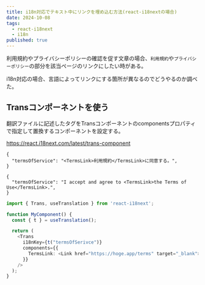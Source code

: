 ```yaml
---
title: i18n対応でテキスト中にリンクを埋め込む方法(react-i18nextの場合)
date: 2024-10-08
tags:
  - react-i18next
  - i18n
published: true
---
```

利用規約やプライバシーポリシーの確認を促す文章の場合、`利用規約`や`プライバシーポリシー`の部分を該当ページのリンクにしたい時がある。

i18n対応の場合、言語によってリンクにする箇所が異なるのでどうやるのか調べた。

## Transコンポーネントを使う

翻訳ファイルに記述したタグをTransコンポーネントのcomponentsプロパティで指定して置換するコンポーネントを設定する。

https://react.i18next.com/latest/trans-component

```ja.json:json
{
  "termsOfService": "<TermsLink>利用規約</TermsLink>に同意する。",
}
```

```en.json:json
{
  "termsOfService": "I accept and agree to <TermsLink>the Terms of Use</TermsLink>.",
}
```

```ts
import { Trans, useTranslation } from 'react-i18next';

function MyComponent() {
  const { t } = useTranslation();

  return (
    <Trans
      i18nKey={t("termsOfSerivce")}
      components={{
        TermsLink: <Link href="https://hoge.app/terms" target="_blank"></Link>
      }}
    />
  );
}
```